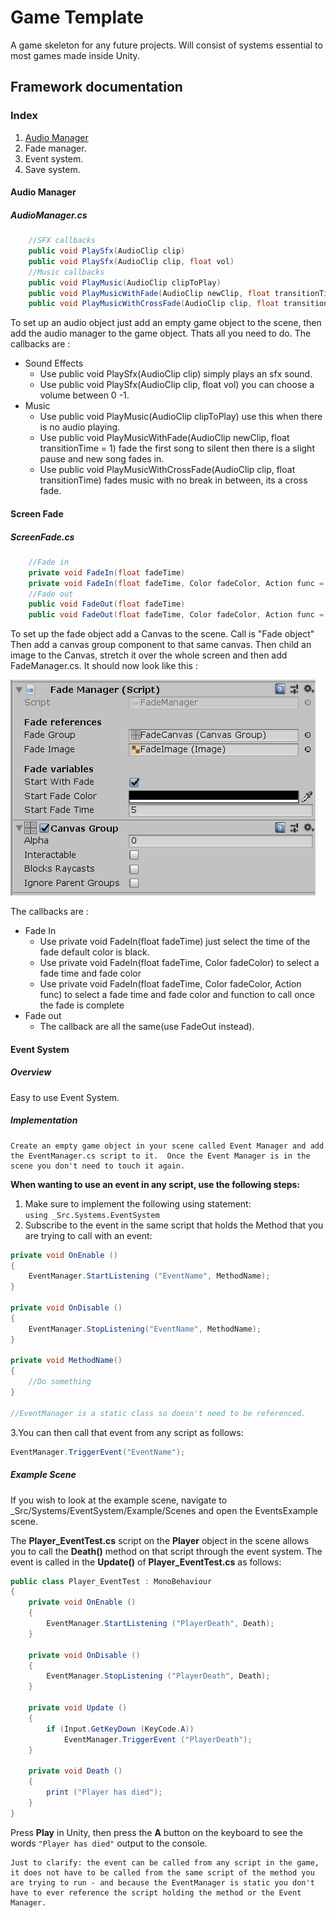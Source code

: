 # Game Template

A game skeleton for any future projects. Will consist of systems essential to most games made inside Unity.

## Framework documentation

### Index  

1. [Audio Manager](#Audio-Manager)
2. Fade manager.
3. Event system.
4. Save system.

#### Audio Manager

##### AudioManager.cs

```cs
    //SFX callbacks
    public void PlaySfx(AudioClip clip)
    public void PlaySfx(AudioClip clip, float vol)  
    //Music callbacks
    public void PlayMusic(AudioClip clipToPlay)
    public void PlayMusicWithFade(AudioClip newClip, float transitionTime = 1)
    public void PlayMusicWithCrossFade(AudioClip clip, float transitionTime)
```

To set up an audio object just add an empty game object to the scene, then add the audio manager to the game object. Thats all you need to do. The callbacks are :

- Sound Effects
  - Use public void PlaySfx(AudioClip clip) simply plays an sfx sound.
  - Use public void PlaySfx(AudioClip clip, float vol) you can choose a volume between 0 -1.  
- Music
  - Use public void PlayMusic(AudioClip clipToPlay) use this when there is no audio playing.
  - Use public void PlayMusicWithFade(AudioClip newClip, float transitionTime = 1) fade the first song to silent then there is a slight pause and new song fades in.
  - Use public void PlayMusicWithCrossFade(AudioClip clip, float transitionTime) fades music with no break in between, its a cross fade.

#### Screen Fade

##### ScreenFade.cs

```cs
    //Fade in
    private void FadeIn(float fadeTime)
    private void FadeIn(float fadeTime, Color fadeColor, Action func = null)
    //Fade out
    public void FadeOut(float fadeTime)
    public void FadeOut(float fadeTime, Color fadeColor, Action func = null)
```

To set up the fade object add a Canvas to the scene. Call is "Fade object" Then add a canvas group component to that same canvas. Then child an image to the Canvas, stretch it over the whole screen and then add FadeManager.cs. It should now look like this :  

![FadeManager](./ReadMeFiles/FadeManager.PNG)

The callbacks are :

- Fade In
  - Use private void FadeIn(float fadeTime) just select the time of the fade default color is black.
  - Use private void FadeIn(float fadeTime, Color fadeColor) to select a fade time and fade color
  - Use private void FadeIn(float fadeTime, Color fadeColor, Action func) to select a fade time and fade color and function to call once the fade is complete
- Fade out
  - The callback are all the same(use FadeOut instead).

#### Event System

##### Overview

Easy to use Event System.

##### Implementation

    Create an empty game object in your scene called Event Manager and add the EventManager.cs script to it.  Once the Event Manager is in the scene you don't need to touch it again.

**When wanting to use an event in any script, use the following steps:**

1. Make sure to implement the following using statement:  
```using _Src.Systems.EventSystem```
2. Subscribe to the event in the same script that holds the Method that you are trying to call with an event:

```cs
private void OnEnable ()
{
    EventManager.StartListening ("EventName", MethodName);
}

private void OnDisable ()
{
    EventManager.StopListening("EventName", MethodName);
}

private void MethodName()
{
    //Do something
}

//EventManager is a static class so doesn't need to be referenced.
```

3.You can then call that event from any script as follows:

```cs
EventManager.TriggerEvent("EventName");
```

##### Example Scene

If you wish to look at the example scene, navigate to _Src/Systems/EventSystem/Example/Scenes and open the EventsExample scene.

The **Player_EventTest.cs** script on the **Player** object in the scene allows you to call the **Death()** method on that script through the event system.  The event is called in the **Update()** of **Player_EventTest.cs** as follows:

```cs
public class Player_EventTest : MonoBehaviour
{
    private void OnEnable ()
    {
        EventManager.StartListening ("PlayerDeath", Death);
    }

    private void OnDisable ()
    {
        EventManager.StopListening ("PlayerDeath", Death);
    }

    private void Update ()
    {
        if (Input.GetKeyDown (KeyCode.A))
            EventManager.TriggerEvent ("PlayerDeath");
    }

    private void Death ()
    {
        print ("Player has died");
    }
}
```

Press **Play** in Unity, then press the **A** button on the keyboard to see the words `"Player has died"` output to the console.

    Just to clarify: the event can be called from any script in the game, it does not have to be called from the same script of the method you are trying to run - and because the EventManager is static you don't have to ever reference the script holding the method or the Event Manager.
